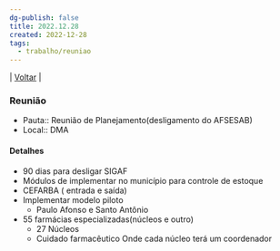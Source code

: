 ```yaml
---
dg-publish: false
title: 2022.12.28
created: 2022-12-28
tags:
  - trabalho/reuniao
---
```

| [Voltar](index) |
### Reunião
- Pauta:: Reunião de Planejamento(desligamento do AFSESAB)
- Local:: DMA
#### Detalhes
- 90 dias para desligar SIGAF
- Módulos de implementar no município para controle de estoque
- CEFARBA ( entrada e saída)
- Implementar modelo piloto
	- Paulo Afonso e Santo Antônio
- 55 farmácias especializadas(núcleos e outro)
	- 27 Núcleos 
	- Cuidado farmacêutico Onde cada núcleo terá um coordenador